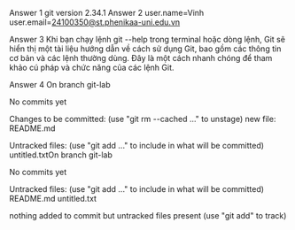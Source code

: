 Answer 1 
git version 2.34.1
Answer 2
user.name=Vinh
user.email=24100350@st.phenikaa-uni.edu.vn

Answer 3
Khi bạn chạy lệnh git --help trong terminal hoặc dòng lệnh, Git sẽ hiển thị một tài liệu hướng dẫn về cách sử dụng Git, bao gồm các thông tin cơ bản và các lệnh thường dùng. Đây là một cách nhanh chóng để tham khảo cú pháp và chức năng của các lệnh Git.

Answer 4
On branch git-lab

No commits yet

Changes to be committed:
  (use "git rm --cached <file>..." to unstage)
        new file:   README.md

Untracked files:
  (use "git add <file>..." to include in what will be committed)
        untitled.txtOn branch git-lab

No commits yet

Untracked files:
  (use "git add <file>..." to include in what will be committed)
        README.md
        untitled.txt

nothing added to commit but untracked files present (use "git add" to track)
